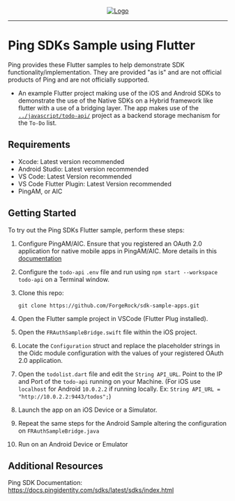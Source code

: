 <p align="center">
  <a href="https://github.com/ForgeRock/ping-android-sdk">
    <img src="https://www.pingidentity.com/content/dam/picr/nav/Ping-Logo-2.svg" alt="Logo">
  </a>
  <hr/>
</p>

# Ping SDKs Sample using Flutter

Ping provides these Flutter samples to help demonstrate SDK functionality/implementation. They are provided "as is" and are not official products of Ping and are not officially supported.

- An example Flutter project making use of the iOS and Android SDKs to demonstrate the use of the Native SDKs on a Hybrid framework like flutter with a use of a bridging layer. The app makes use of the [`../javascript/todo-api/`](../javascript/todo-api/) project as a backend storage mechanism for the `To-Do` list. 

## Requirements

- Xcode: Latest version recommended
- Android Studio: Latest version recommended
- VS Code: Latest Version recommended
- VS Code Flutter Plugin: Latest Version recommended
- PingAM, or AIC

## Getting Started

To try out the Ping SDKs Flutter sample, perform these steps:
1. Configure PingAM/AIC. Ensure that you registered an OAuth 2.0 application for native mobile apps in PingAM/AIC. More details in this [documentation](https://docs.pingidentity.com/pingoneaic/latest/am-oauth2/oauth2-register-client.html)
2. Configure the `todo-api` `.env` file and run using `npm start --workspace todo-api` on a Terminal window.
3. Clone this repo:

    ```
    git clone https://github.com/ForgeRock/sdk-sample-apps.git
    ```
4. Open the Flutter sample project in VSCode (Flutter Plug installed).
5. Open the `FRAuthSampleBridge.swift` file within the iOS project.
6. Locate the `Configuration` struct and replace the placeholder strings in the Oidc module configuration with the values of your registered OAuth 2.0 application.
7. Open the `todolist.dart` file and edit the `String API_URL`. Point to the IP and Port of the `todo-api` running on your Machine. (For iOS use `localhost` for Android `10.0.2.2` if running locally. Ex: `String API_URL = "http://10.0.2.2:9443/todos";`) 
8. Launch the app on an iOS Device or a Simulator.
9. Repeat the same steps for the Android Sample altering the configuration on `FRAuthSampleBridge.java`
10. Run on an Android Device or Emulator

## Additional Resources
Ping SDK Documentation: https://docs.pingidentity.com/sdks/latest/sdks/index.html